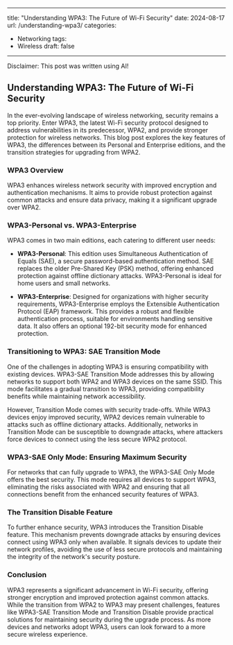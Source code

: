 ---
title: "Understanding WPA3: The Future of Wi-Fi Security"
date: 2024-08-17
url: /understanding-wpa3/
categories:
  - Networking
tags:
  - Wireless
draft: false
-----

Disclaimer: This post was written using AI!

## Understanding WPA3: The Future of Wi-Fi Security

In the ever-evolving landscape of wireless networking, security remains a top priority. Enter WPA3, the latest Wi-Fi security protocol designed to address vulnerabilities in its predecessor, WPA2, and provide stronger protection for wireless networks. This blog post explores the key features of WPA3, the differences between its Personal and Enterprise editions, and the transition strategies for upgrading from WPA2.

### **WPA3 Overview**

WPA3 enhances wireless network security with improved encryption and authentication mechanisms. It aims to provide robust protection against common attacks and ensure data privacy, making it a significant upgrade over WPA2.

### **WPA3-Personal vs. WPA3-Enterprise**

WPA3 comes in two main editions, each catering to different user needs:

- **WPA3-Personal**: This edition uses Simultaneous Authentication of Equals (SAE), a secure password-based authentication method. SAE replaces the older Pre-Shared Key (PSK) method, offering enhanced protection against offline dictionary attacks. WPA3-Personal is ideal for home users and small networks.

- **WPA3-Enterprise**: Designed for organizations with higher security requirements, WPA3-Enterprise employs the Extensible Authentication Protocol (EAP) framework. This provides a robust and flexible authentication process, suitable for environments handling sensitive data. It also offers an optional 192-bit security mode for enhanced protection.

### **Transitioning to WPA3: SAE Transition Mode**

One of the challenges in adopting WPA3 is ensuring compatibility with existing devices. WPA3-SAE Transition Mode addresses this by allowing networks to support both WPA2 and WPA3 devices on the same SSID. This mode facilitates a gradual transition to WPA3, providing compatibility benefits while maintaining network accessibility.

However, Transition Mode comes with security trade-offs. While WPA3 devices enjoy improved security, WPA2 devices remain vulnerable to attacks such as offline dictionary attacks. Additionally, networks in Transition Mode can be susceptible to downgrade attacks, where attackers force devices to connect using the less secure WPA2 protocol.

### **WPA3-SAE Only Mode: Ensuring Maximum Security**

For networks that can fully upgrade to WPA3, the WPA3-SAE Only Mode offers the best security. This mode requires all devices to support WPA3, eliminating the risks associated with WPA2 and ensuring that all connections benefit from the enhanced security features of WPA3.

### **The Transition Disable Feature**

To further enhance security, WPA3 introduces the Transition Disable feature. This mechanism prevents downgrade attacks by ensuring devices connect using WPA3 only when available. It signals devices to update their network profiles, avoiding the use of less secure protocols and maintaining the integrity of the network's security posture.

### **Conclusion**

WPA3 represents a significant advancement in Wi-Fi security, offering stronger encryption and improved protection against common attacks. While the transition from WPA2 to WPA3 may present challenges, features like WPA3-SAE Transition Mode and Transition Disable provide practical solutions for maintaining security during the upgrade process. As more devices and networks adopt WPA3, users can look forward to a more secure wireless experience.

